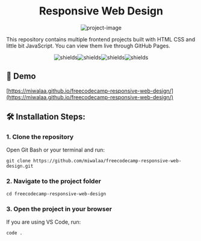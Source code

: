 <h1 align="center" id="title">Responsive Web Design</h1>

<p align="center"><img src="https://socialify.git.ci/miwalaa/freecodecamp-responsive-web-design/image?font=Inter&amp;language=1&amp;name=1&amp;owner=1&amp;pattern=Solid&amp;theme=Light" alt="project-image"></p>

<p id="description">This repository contains multiple frontend projects built with HTML CSS and little bit JavaScript. You can view them live through GitHub Pages.</p>

<p align="center"><img src="https://img.shields.io/badge/HTML5-E34F26?style=for-the-badge&logo=html5&logoColor=white" alt="shields"><img src="https://img.shields.io/badge/CSS3-1572B6?style=for-the-badge&logo=css3&logoColor=white" alt="shields"><img src="https://img.shields.io/badge/JavaScript-323330?style=for-the-badge&amp;logo=javascript&amp;logoColor=F7DF1E" alt="shields"><img src="https://img.shields.io/badge/Bootstrap-563D7C?style=for-the-badge&amp;logo=bootstrap&amp;logoColor=white" alt="shields"></p>

<h2>🚀 Demo</h2>

[https://miwalaa.github.io/freecodecamp-responsive-web-design/](https://miwalaa.github.io/freecodecamp-responsive-web-design/)

<h2>🛠️ Installation Steps:</h2>

<h3>1. Clone the repository</h3>
Open Git Bash or your terminal and run:

```
git clone https://github.com/miwalaa/freecodecamp-responsive-web-design.git
```

<h3>2. Navigate to the project folder</h3>

```
cd freecodecamp-responsive-web-design
```

<h3>3. Open the project in your browser</h3>
If you are using VS Code, run:

```
code .
```
